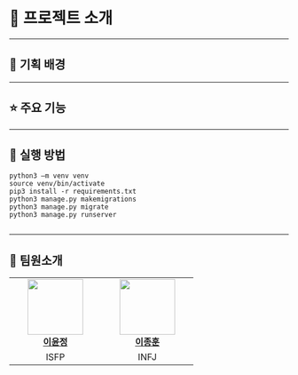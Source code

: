 # 💬 프로젝트 소개

<hr/>

## 🎯 기획 배경

<hr/>

## ⭐️ 주요 기능

<hr/>

## 🚀 실행 방법

```
python3 –m venv venv 
source venv/bin/activate
pip3 install -r requirements.txt
python3 manage.py makemigrations 
python3 manage.py migrate
python3 manage.py runserver


```

<hr/>

## 🙇 팀원소개

<table>
    <tr align="center">
        <td style="min-width: 150px;">
            <a href="https://github.com/lee-youn">
              <img src="https://github.com/lee-youn.png" width="100">
              <br />
              <b>이윤정</b>
            </a>
        </td>
        <td style="min-width: 150px;">
            <a href="https://github.com/goldenGlow21">
              <img src="https://github.com/goldenGlow21.png" width="100">
              <br />
              <b>이종훈</b>
            </a>
        </td>
    </tr>
      <tr align="center">
        <td>
            ISFP
        </td>
        <td>
            INFJ
        </td>
    </tr>
</table>
